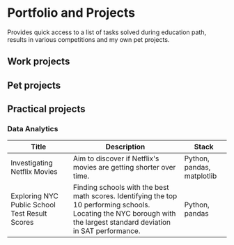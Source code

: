 # Portfolio and Projects 

Provides quick access to a list of tasks solved during education path, results in various competitions and my own pet projects.

## Work projects  

## Pet projects  

## Practical projects  

### Data Analytics

| Title                        | Description                                                        | Stack                      |
| ---------------------------- | ------------------------------------------------------------------ | -------------------------- |
| Investigating Netflix Movies | Aim to discover if Netflix's movies are getting shorter over time. | Python, pandas, matplotlib |
| Exploring NYC Public School Test Result Scores                             | Finding schools with the best math scores. Identifying the top 10 performing schools. Locating the NYC borough with the largest standard deviation in SAT performance.                                                                   | Python, pandas                           |
